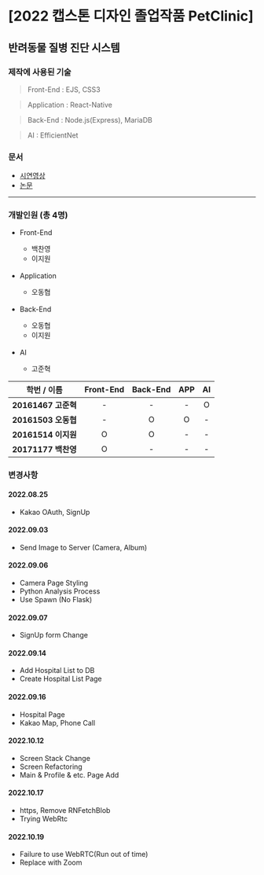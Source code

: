 [2022 캡스톤 디자인 졸업작품 PetClinic]
=================
## 반려동물 질병 진단 시스템

### 제작에 사용된 기술
> Front-End : EJS, CSS3

> Application : React-Native

> Back-End : Node.js(Express), MariaDB

> AI : EfficientNet

### 문서
- [시연영상](https://youtu.be/WRAzGKIQda4)
- [논문](http://kips.or.kr/bbs/confn/article/2250)
----------
### 개발인원 (총 4명)

<p>
  <ul>
    <li>Front-End</li>
    <ul>
      <li>백찬영</li>
      <li>이지원</li>
    </ul>
    <br>
    <li>Application</li>
    <ul>
      <li>오동협</li>
    </ul>
    <br>
    <li>Back-End</li>
    <ul>
      <li>오동협</li>
      <li>이지원</li>
    </ul>
    <br>
    <li>AI</li>
    <ul>
      <li>고준혁</li>
    </ul>
  </ul>
</p>


|      학번 / 이름       | Front-End | Back-End | APP | AI
|:---------------------:|:---:|:---:|:-----:|:-------------------:|
| <b>20161467 고준혁</b> |  -  |  -  |   -   |          O          |
| <b>20161503 오동협</b> |  -  |  O  |   O   |          -          |
| <b>20161514 이지원</b> |  O  |  O  |   -   |          -          |
| <b>20171177 백찬영</b> |  O  |  -  |   -   |          -          |

### 변경사항

#### 2022.08.25
- Kakao OAuth, SignUp

#### 2022.09.03
- Send Image to Server (Camera, Album)

#### 2022.09.06
- Camera Page Styling
- Python Analysis Process
- Use Spawn (No Flask)

#### 2022.09.07
- SignUp form Change

#### 2022.09.14
- Add Hospital List to DB
- Create Hospital List Page

#### 2022.09.16
- Hospital Page
- Kakao Map, Phone Call

#### 2022.10.12
- Screen Stack Change
- Screen Refactoring
- Main & Profile & etc. Page Add

#### 2022.10.17
- https, Remove RNFetchBlob
- Trying WebRtc

#### 2022.10.19
- Failure to use WebRTC(Run out of time)
- Replace with Zoom
